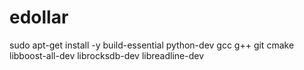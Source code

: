# edollar
sudo apt-get install -y build-essential python-dev gcc g++ git cmake libboost-all-dev librocksdb-dev libreadline-dev
